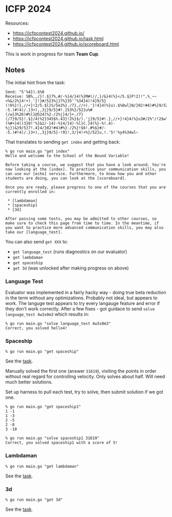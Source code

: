 
# ICFP 2024

Resources:
* https://icfpcontest2024.github.io/ 
* https://icfpcontest2024.github.io/task.html
* https://icfpcontest2024.github.io/scoreboard.html

This is work in progress for team __Team Cup<T>__.  

## Notes

The initial hint from the task:
```
Send: "S'%4}).$%8
Receive: SB%,,/}!.$}7%,#/-%}4/}4(%}M#(//,}/&}4(%}</5.$}P!2)!",%_~~<%&/2%}4!+).'}!}#/523%j}7%}35''%34}4(!4}9/5}(!6%}!},//+}!2/5.$l}S/5e2%}./7},//+).'}!4}4(%}u).$%8wl}N/}02!#4)#%}9/52}#/--5.)#!4)/.}3+),,3j}9/5}#!.}53%}/52}u%#(/w}3%26)#%l}@524(%2-/2%j}4/}+./7}(/7}9/5}!.$}/4(%2}345$%.43}!2%}$/).'j}9/5}#!.},//+}!4}4(%}u3#/2%"/!2$wl~~;&4%2},//+).'}!2/5.$j}9/5}-!9}"%}!$-)44%$}4/}9/52}&)234}#/523%3j}3/}-!+%}352%}4/}#(%#+}4()3}0!'%}&2/-}4)-%}4/}4)-%l}C.}4(%}-%!.4)-%j})&}9/5}7!.4}4/}02!#4)#%}-/2%}!$6!.#%$}#/--5.)#!4)/.}3+),,3j}9/5}-!9}!,3/}4!+%}/52}u,!.'5!'%y4%34wl~
```

That translates to sending `get index` and getting back:

```
% go run main.go "get index"                                     
Hello and welcome to the School of the Bound Variable!

Before taking a course, we suggest that you have a look around. You're now looking at the [index]. To practice your communication skills, you can use our [echo] service. Furthermore, to know how you and other students are doing, you can look at the [scoreboard].

Once you are ready, please progress to one of the courses that you are currently enrolled in:

 * [lambdaman]
 * [spaceship]
 * [3d]

After passing some tests, you may be admitted to other courses, so make sure to check this page from time to time. In the meantime, if you want to practice more advanced communication skills, you may also take our [language_test].
```

You can also send `get XXX` to:
* `get language_test` (runs diagnostics on our evaluator)
* `get lambdaman`
* `get spaceship`
* `get 3d` (was unlocked after making progress on above)

### Language Test

Evaluator was implemented in a fairly hacky way - doing true beta reduction in the term without any optimizations. Probably not ideal, but appears to work. The languge test appears to try every langauge feature and error if they don't work correctly. After a few fixes - got guidace to send `solve language_test 4w3s0m3` which results in:

```
% go run main.go "solve language_test 4w3s0m3"
Correct, you solved hello4!
```

### Spaceship

```
% go run main.go "get spaceship"
```

See the [task](./spaceship/spaceship.md).

Manually solved the first one (answer `31619`), visiting the points in order without real regard for controlling velocity.  Only solves about half.  Will need much better solutions.

Set up harness to pull each test, try to solve, then submit solution if we got one.

```
% go run main.go "get spaceship1"
1 -1
1 -3
2 -5
2 -8
3 -10

% go run main.go "solve spaceship1 31619"
Correct, you solved spaceship1 with a score of 5!
```

### Lambdaman

```
% go run main.go "get lambdaman"
```

See the [task](./lambdaman/lambdaman.md).

### 3d

```
% go run main.go "get 3d"
```

See the [task](./3d/3d.md).
